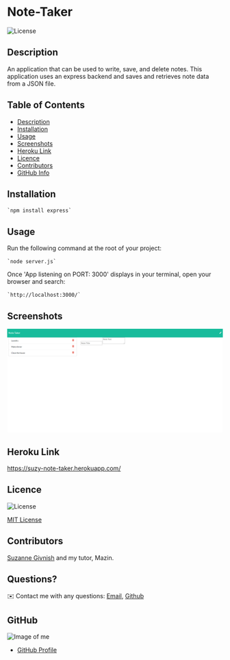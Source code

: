 # Note-Taker

![License](https://img.shields.io/badge/License-mit-blue.svg "License Badge")

## Description

An application that can be used to write, save, and delete notes. This application uses an express backend and saves and retrieves note data from a JSON file.

## Table of Contents
- [Description](#Description)
- [Installation](#Installation)
- [Usage](#Usage)
- [Screenshots](#Screenshots)
- [Heroku Link](#Heroku)
- [Licence](#Licence)
- [Contributors](#Contributors)
- [GitHub Info](#GitHub) 

## Installation
    `npm install express` 

## Usage
Run the following command at the root of your project: 

    `node server.js`

Once 'App listening on PORT: 3000' displays in your terminal, open your browser and search:

    `http://localhost:3000/`

## Screenshots

![Note Taker](https://github.com/suzygiv/Note-Taker/blob/main/assets/note-taker.PNG)

## Heroku Link

https://suzy-note-taker.herokuapp.com/

## Licence
![License](https://img.shields.io/badge/License-mit-blue.svg "License Badge")

[MIT License](http://opensource.org/licenses/mit-license.php)

## Contributors
[Suzanne Givnish](https://github.com/suzygiv) and my tutor, Mazin.


## Questions?
✉️ Contact me with any questions: [Email](suzannegivnish@gmail.com), [Github](https://github.com/suzygiv)

## GitHub
![Image of me](https://avatars0.githubusercontent.com/u/69487481?v=4)
- [GitHub Profile](https://github.com/suzygiv)
